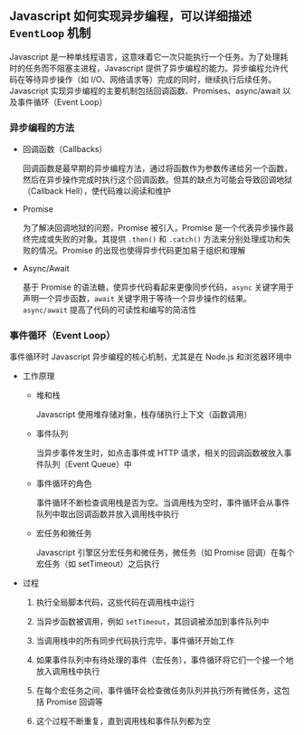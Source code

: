 ## Javascript 如何实现异步编程，可以详细描述 `EventLoop` 机制

Javascript 是一种单线程语言，这意味着它一次只能执行一个任务。为了处理耗时的任务而不阻塞主进程，Javascript 提供了异步编程的能力。异步编程允许代码在等待异步操作（如 I/O、网络请求等）完成的同时，继续执行后续任务。Javascript 实现异步编程的主要机制包括回调函数、Promises、async/await 以及事件循环（Event Loop）

### 异步编程的方法

- 回调函数（Callbacks）

  回调函数是最早期的异步编程方法，通过将函数作为参数传递给另一个函数，然后在异步操作完成时执行这个回调函数。但其的缺点为可能会导致回调地狱（Callback Hell），使代码难以阅读和维护

- Promise

  为了解决回调地狱的问题，Promise 被引入，Promise 是一个代表异步操作最终完成或失败的对象。其提供 `.then()` 和 `.catch()` 方法来分别处理成功和失败的情况。Promise 的出现也使得异步代码更加易于组织和理解

- Async/Await

  基于 Promise 的语法糖，使异步代码看起来更像同步代码，`async` 关键字用于声明一个异步函数，`await` 关键字用于等待一个异步操作的结果。`async/await` 提高了代码的可读性和编写的简洁性

### 事件循环（Event Loop）

事件循环时 Javascript 异步编程的核心机制，尤其是在 Node.js 和浏览器环境中

- 工作原理

  - 堆和栈

    Javascript 使用堆存储对象，栈存储执行上下文（函数调用）

  - 事件队列

    当异步事件发生时，如点击事件或 HTTP 请求，相关的回调函数被放入事件队列（Event Queue）中

  - 事件循环的角色

    事件循环不断检查调用栈是否为空。当调用栈为空时，事件循环会从事件队列中取出回调函数并放入调用栈中执行

  - 宏任务和微任务

    Javascript 引擎区分宏任务和微任务，微任务（如 Promise 回调）在每个宏任务（如 setTimeout）之后执行

- 过程

  1. 执行全局脚本代码，这些代码在调用栈中运行

  2. 当异步函数被调用，例如 `setTimeout`，其回调被添加到事件队列中

  3. 当调用栈中的所有同步代码执行完毕，事件循环开始工作

  4. 如果事件队列中有待处理的事件（宏任务），事件循环将它们一个接一个地放入调用栈中执行

  5. 在每个宏任务之间，事件循环会检查微任务队列并执行所有微任务，这包括 Promise 回调等

  6. 这个过程不断重复，直到调用栈和事件队列都为空
